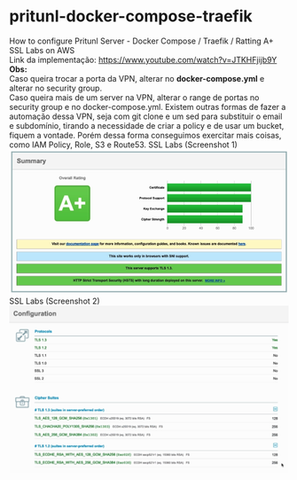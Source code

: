 # pritunl-docker-compose-traefik
How to configure Pritunl Server - Docker Compose / Traefik / Ratting A+ SSL Labs on AWS<br>
Link da implementação: https://www.youtube.com/watch?v=JTKHFjijb9Y<br>
<b>Obs:</b> <br>Caso queira trocar a porta da VPN, alterar no <b>docker-compose.yml</b> e alterar no security group. 
<br>Caso queira mais de um server na VPN, alterar o range de portas no security group e no docker-compose.yml.
Existem outras formas de fazer a automação dessa VPN, seja com git clone e um sed para substituir o email e subdomínio, tirando a necessidade de criar a policy e de usar um bucket, fiquem a vontade.
Porém dessa forma conseguimos exercitar mais coisas, como IAM Policy, Role, S3 e Route53.
SSL Labs (Screenshot 1)<br>
![alt text](https://raw.githubusercontent.com/aldeiacloud/pritunl-docker-compose-traefik/main/images-ssl-labs/ssl-labs1.png)<br>
SSL Labs (Screenshot 2)<br>
![alt text](https://raw.githubusercontent.com/aldeiacloud/pritunl-docker-compose-traefik/main/images-ssl-labs/ssl-labs2.png)
